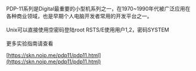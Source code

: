 PDP-11系列是Digital最重要的小型机系列之一，在1970~1990年代被广泛应用在各种商业领域，也是早期个人电脑开发者常用的开发平台之一。
<br/><br/>
Unix可以直接使用空密码登陆root
RSTS/E使用用户1,2，密码SYSTEM
<br/><br/>
更多实验指南请查看

[https://skn.noip.me/pdp11/pdp11.html](https://skn.noip.me/pdp11/pdp11.html)